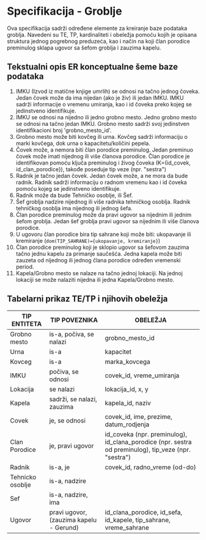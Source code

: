 # Specifikacija - Groblje

Ova specifikacija sadrži određene elemente za kreiranje baze podataka
groblja. Navedeni su TE, TP, kardinaliteti i obeležja pomoću kojih je opisana struktura jednog pogrebnog preduzeća, kao i način na koji član porodice preminulog sklapa ugovor sa šefom groblja i zauzima kapelu.

## Tekstualni opis ER konceptualne šeme baze podataka

1. IMKU (Izvod iz matične knjige umrlih) se odnosi na tačno jednog čoveka. Jedan čovek može da ima nijedan (ako je živ) ili jedan IMKU. IMKU sadrži informacije o vremenu umiranja, kao i id čoveka preko kojeg se jedinstveno identifikuje.
1. IMKU se odnosi na nijedno ili jedno grobno mesto. Jedno grobno mesto se odnosi na tačno jedan IMKU. Grobno mesto sadrži svoj jedinstven identifikacioni broj 'grobno_mesto_id'.
1. Grobno mesto može biti kovčeg ili urna. Kovčeg sadrži informaciju o marki kovčega, dok urna o kapacitetu/količini pepela.
1. Čovek može, a nemora biti član porodice preminulog. Jedan preminuo čovek može imati nijednog ili više članova porodice. Član porodice je identifikovan pomoću ključa preminulog i živog čoveka (K={id_covek, id_clan_porodice}), takođe poseduje tip veze (npr. "sestra")
1. Radnik je tačno jedan čovek. Jedan čovek može, a ne mora da bude radnik. Radnik sadrži informaciju o radnom vremenu kao i id čoveka pomoću kojeg se jedinstveno identifikuje.
1. Radnik može da bude Tehničko osoblje, ili Šef.
1. Šef groblja nadzire nijednog ili više radnika tehničkog osoblja. Radnik tehničkog osoblja ima nijednog ili jednog šefa.
1. Član porodice preminulog može da pravi ugovor sa nijednim ili jednim šefom groblja. Jedan šef groblja pravi ugovor sa nijednim ili više članova porodice.
1. U ugovoru član porodice bira tip sahrane koji može biti: ukopavanje ili kremiranje (`dom(TIP_SAHRANE)={ukopavanje, kremiranje}`)
1. Član porodice preminulog koji je sklopio ugovor sa šefovom zauzima tačno jednu kapelu za primanje saučešća. Jedna kapela može biti zauzeta od nijednog ili jednog člana porodice određen vremenski period.
1. Kapela/Grobno mesto se nalaze na tačno jednoj lokaciji. Na jednoj lokaciji se može nalaziti nijedna ili jedna Kapela/Grobno mesto.

## Tabelarni prikaz TE/TP i njihovih obeležja

| TIP ENTITETA | TIP POVEZNIKA | OBELEŽJA |
| --- | --- | --- |
| Grobno mesto | is-a, počiva, se nalazi | grobno_mesto_id |
| Urna | is-a | kapacitet |
| Kovceg | is-a | marka_kovcega |
| IMKU |  počiva, se odnosi | covek_id, vreme_umiranja |
| Lokacija | se nalazi | lokacija_id, x, y |
| Kapela | sadrži, se nalazi, zauzima | kapela_id, naziv |
| Covek |  je, se odnosi | covek_id, ime, prezime, datum_rodjenja |
| Clan Porodice | je, pravi ugovor | id_coveka (npr. preminulog), id_clana_porodice (npr. sestra od preminulog), tip_veze (npr. "sestra") |
| Radnik | is-a, je | covek_id, radno_vreme (od-do) |
| Tehnicko osoblje | is-a, nadzire | |
| Sef | is-a, nadzire, ima | |
| Ugovor | pravi ugovor, (zauzima kapelu - Gerund) | id_clana_porodice, id_sefa, id_kapele, tip_sahrane, vreme_sahrane |

